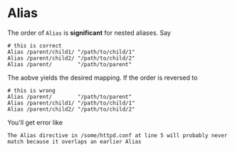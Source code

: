 # Alias
The order of `Alias` is **significant** for nested aliases. Say
```apacheconf
# this is correct
Alias /parent/child1/ "/path/to/child/1"
Alias /parent/child2/ "/path/to/child/2"
Alias /parent/        "/path/to/parent"
```
The aobve yields the desired mapping. If the order is reversed to
```apacheconf
# this is wrong
Alias /parent/        "/path/to/parent"
Alias /parent/child1/ "/path/to/child/1"
Alias /parent/child2/ "/path/to/child/2"
```
You'll get error like
```text
The Alias directive in /some/httpd.conf at line 5 will probably never match because it overlaps an earlier Alias
```